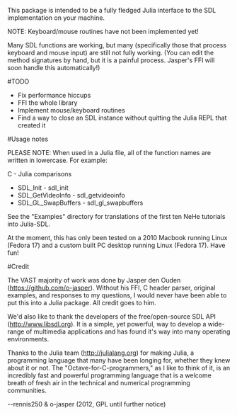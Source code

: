 This package is intended to be a fully fledged Julia interface to the SDL
implementation on your machine.

NOTE: Keyboard/mouse routines have not been implemented yet!

Many SDL functions are working, but many (specifically those that process
keyboard and mouse input) are still not fully working.  (You can edit the
method signatures by hand, but it is a painful process.  Jasper's FFI will soon
handle this automatically!)

#TODO

+ Fix performance hiccups
+ FFI the whole library
+ Implement mouse/keyboard routines
+ Find a way to close an SDL instance without quitting the Julia REPL that
	created it

#Usage notes

PLEASE NOTE: When used in a Julia file, all of the function names are written in
lowercase. For example:

C - Julia comparisons

+ SDL_Init -												 sdl_init
+ SDL_GetVideoInfo - 								 sdl_getvideoinfo
+ SDL_GL_SwapBuffers - 							 sdl_gl_swapbuffers

See the "Examples" directory for translations of the first ten NeHe tutorials
into Julia-SDL.

At the moment, this has only been tested on a 2010 Macbook running Linux
(Fedora 17) and a custom built PC desktop running Linux (Fedora 17). Have fun!

#Credit

The VAST majority of work was done by Jasper den Ouden
(https://github.com/o-jasper).  Without his FFI, C header parser, original
examples, and responses to my questions, I would never have been able to put
this into a Julia package.  All credit goes to him.

We'd also like to thank the developers of the free/open-source SDL API
(http://www.libsdl.org). It is a simple, yet powerful, way to develop a
wide-range of multimedia applications and has found it's way into many
operating environments.

Thanks to the Julia team (http://julialang.org) for making Julia, a programming
language that many have been longing for, whether they knew about it or not.
The "Octave-for-C-programmers," as I like to think of it, is an incredibly fast
and powerful programming language that is a welcome breath of fresh air in the
technical and numerical programming communities.

--rennis250 & o-jasper (2012, GPL until further notice)
